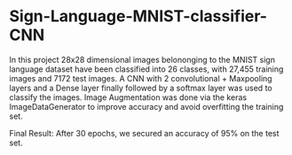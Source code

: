 # Sign-Language-MNIST-classifier-CNN
In this project 28x28 dimensional images belononging to the MNIST sign language dataset have been classified into 26 classes, with 27,455 training images and 7172 test images. 
A CNN with 2 convolutional + Maxpooling layers and a Dense layer finally followed by a softmax layer was used to classify the images. Image Augmentation was done via the keras ImageDataGenerator to improve accuracy and avoid overfitting the training set. 

Final Result: After 30 epochs, we secured an accuracy of 95% on the test set. 
